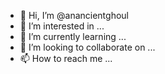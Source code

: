 - 👋 Hi, I’m @anancientghoul
- 👀 I’m interested in ...
- 🌱 I’m currently learning ...
- 💞️ I’m looking to collaborate on ...
- 📫 How to reach me ...

<!---
anancientghoul/anancientghoul is a ✨ special ✨ repository because its `README.md` (this file) appears on your GitHub profile.
You can click the Preview link to take a look at your changes.
--->
